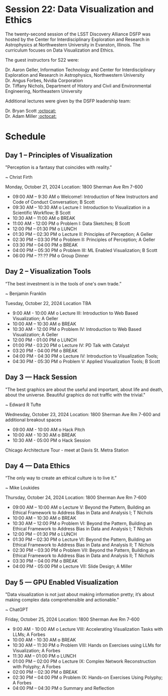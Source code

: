 # Session 22: Data Visualization and Ethics 

The twenty-second session of the LSST Discovery Alliance DSFP was hosted by the Center for Interdisciplinary Exploration and Research in Astrophysics at Northwestern University in Evanston, Illinois. The curriculum focuses on Data Visualization and Ethics. 

The guest instructors for S22 were:  

Dr. Aaron Geller, Information Technology and Center for Interdisciplinary Exploration and Research in Astrophysics, Northwestern University   
Dr. Angus Forbes, Nvidia Corporation  
Dr. Tiffany Nichols, Department of History and Civil and Environmental Engineering, Northeastern University

Additional lectures were given by the DSFP leadership team:  

Dr. Bryan Scott [:octocat:](https://github.com/bscot)  
Dr. Adam Miller [:octocat:](https://github.com/adamamiller) 

# Schedule


## Day 1 – Principles of Visualization

"Perception is a fantasy that coincides with reality."

~ Christ Firth

Monday, October 21, 2024
Location: 1800 Sherman Ave Rm 7-600

* 09:00 AM – 9:30 AM o Welcome!: Introduction of New Instructors and Code of Conduct Conversation; B Scott
* 09:30 AM – 10:30 AM o Lecture I: Introduction to Visualization in a Scientific Workflow; B Scott
* 10:30 AM – 11:00 AM o BREAK
* 11:00 AM - 12:00 PM o Problem I: Data Sketches; B Scott
* 12:00 PM – 01:30 PM o LUNCH
* 01:30 PM – 02:30 PM o Lecture II: Principles of Perception; A Geller
* 02:30 PM – 03:30 PM o Problem II: Principles of Perception; A Geller
* 03:30 PM – 04:00 PM o BREAK
* 04:00 PM – 05:30 PM o Problem III: ML Enabled Visualization; B Scott
* 06:00 PM – ??:?? PM o Group Dinner

 
## Day 2 – Visualization Tools 

“The best investment is in the tools of one's own trade.” 

~ Benjamin Franklin

Tuesday, October 22, 2024
Location TBA

* 9:00 AM - 10:00 AM o  Lecture III: Introduction to Web Based Visualization; A Geller 
* 10:00 AM – 10:30 AM o BREAK
* 10:30 AM - 12:00 PM o  Problem IV: Introduction to Web Based Visualization; A Geller 
* 12:00 PM - 01:00 PM o LUNCH
* 01:00 PM - 03:20 PM o Lecture IV: PD Talk with Catalyst 
* 03:20 PM - 04:00 PM o BREAK 
* 04:00 PM - 04:30 PM o Lecture IV: Introduction to Visualization Tools;
* 04:30 PM - 05:30 PM o Problem V: Applied Visualization Tools; B Scott 

 
## Day 3 — Hack Session 

"The best graphics are about the useful and important, about life and death, about the universe. Beautiful graphics do not traffic with the trivial." 

~ Edward R Tufte

Wednesday, October 23, 2024
Location: 1800 Sherman Ave Rm 7-600 and additional breakout spaces 

* 09:00 AM - 10:00 AM o Hack Pitch
* 10:00 AM - 10:30 AM o BREAK
* 10:30 AM - 05:00 PM o Hack Session 

Chicago Architecture Tour - meet at Davis St. Metra Station 

## Day 4 — Data Ethics 

“The only way to create an ethical culture is to live it.” 

~ Mike Loukides

Thursday, October 24, 2024
Location: 1800 Sherman Ave Rm 7-600

* 09:00 AM – 10:00 AM o Lecture V: Beyond the Pattern, Building an Ethical Framework to Address Bias in Data and Analysis I; T Nichols
* 10:00 AM – 10:30 AM o BREAK 
* 10:30 AM – 12:00 PM o Problem VI: Beyond the Pattern, Building an Ethical Framework to Address Bias in Data and Analysis I; T Nichols
* 12:00 PM – 01:30 PM o LUNCH
* 01:30 PM – 02:30 PM o Lecture VI: Beyond the Pattern, Building an Ethical Framework to Address Bias in Data and Analysis II; T Nichols
* 02:30 PM – 03:30 PM o Problem VII: Beyond the Pattern, Building an Ethical Framework to Address Bias in Data and Analysis II; T Nichols
* 03:30 PM – 04:00 PM o BREAK
* 04:00 PM - 05:00 PM o Lecture VII: Slide Design; A Miller
 
## Day 5 — GPU Enabled Visualization 

"Data visualization is not just about making information pretty; it’s about making complex data comprehensible and actionable."

~ ChatGPT

Friday, October 25, 2024
Location: 1800 Sherman Ave Rm 7-600

* 9:00 AM - 10:00  AM o Lecture VIII: Accelerating Visualization Tasks with LLMs; A Forbes 
* 10:00 AM - 10:30  AM  o BREAK
* 10:30 AM – 11:30 PM o Problem VIII: Hands on Exercises using LLMs for Visualization; A Forbes 
* 11:30 AM – 01:00 PM o LUNCH 
* 01:00 PM – 02:00 PM o Lecture IX: Complex Network Reconstruction with Polyphy; A Forbes 
* 02:00 PM – 02:30 PM o BREAK
* 02:30 PM – 04:00 PM o Problem IX: Hands-on Exercises Using Polyphy; A Forbes
* 04:00 PM – 04:30 PM o Summary and Reflection 

